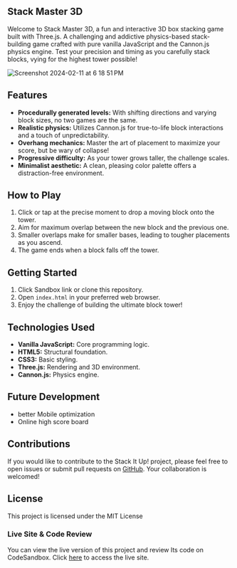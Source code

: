 ##  Stack Master 3D

Welcome to Stack Master 3D, a fun and interactive 3D box stacking game built with Three.js.
A challenging and addictive physics-based stack-building game crafted with pure vanilla JavaScript and the Cannon.js physics engine. Test your precision and timing as you carefully stack blocks, vying for the highest tower possible!

![Screenshot 2024-02-11 at 6 18 51 PM](https://github.com/IbkEhinmowo/StackGame/assets/142057631/a51898cb-a185-4e00-ac38-7483d1585587)


## Features

- **Procedurally generated levels:** With shifting directions and varying block sizes, no two games are the same.
- **Realistic physics:** Utilizes Cannon.js for true-to-life block interactions and a touch of unpredictability.
- **Overhang mechanics:** Master the art of placement to maximize your score, but be wary of collapse!
- **Progressive difficulty:** As your tower grows taller, the challenge scales.
- **Minimalist aesthetic:** A clean, pleasing color palette offers a distraction-free environment.

## How to Play

1. Click or tap at the precise moment to drop a moving block onto the tower.
2. Aim for maximum overlap between the new block and the previous one.
3. Smaller overlaps make for smaller bases, leading to tougher placements as you ascend.
4. The game ends when a block falls off the tower.

## Getting Started

1. Click Sandbox link or clone this repository.
2. Open `index.html` in your preferred web browser.
3. Enjoy the challenge of building the ultimate block tower!

## Technologies Used

- **Vanilla JavaScript:** Core programming logic.
- **HTML5:** Structural foundation.
- **CSS3:** Basic styling.
- **Three.js:** Rendering and 3D environment.
- **Cannon.js:** Physics engine.

## Future Development

- better Mobile optimization
- Online high score board

## Contributions

If you would like to contribute to the Stack It Up! project, please feel free to open issues or submit pull requests on [GitHub](https://github.com/your-username/stack-it-up). Your collaboration is welcomed!

## License

This project is licensed under the MIT License 

### Live Site & Code Review

You can view the live version of this project and review Its code on CodeSandbox. Click [here](<https://codesandbox.io/p/github/IbkEhinmowo/StackGame>) to access the live site.






